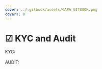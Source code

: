 ```yaml
---
cover: ../.gitbook/assets/CAPA GITBOOK.png
coverY: 0
---
```


# ☑ KYC and Audit

KYC:\
\
AUDIT:&#x20;
